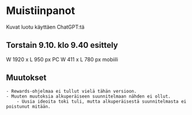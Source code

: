 # Muistiinpanot
Kuvat luotu käyttäen ChatGPT:tä

## Torstain 9.10. klo 9.40 esittely

W 1920 x L 950 px PC
W 411 x L 780 px mobiili

## Muutokset
    - Rewards-ohjelmaa ei tullut vielä tähän versioon.
    - Muuten muutoksia alkuperäiseen suunnitelmaan nähden ei ollut.
        - Uusia ideoita toki tuli, mutta alkuperäisestä suunnitelmasta ei poistunut mitään.







